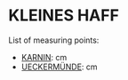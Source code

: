 # KLEINES HAFF

List of measuring points:

* [KARNIN](./KARNIN): <Value topic="rivers/pegel-online/OSPH/KARNIN/measurementValue"/> cm
* [UECKERMÜNDE](./UECKERMÜNDE): <Value topic="rivers/pegel-online/OSPH/UECKERMUENDE/measurementValue"/> cm
